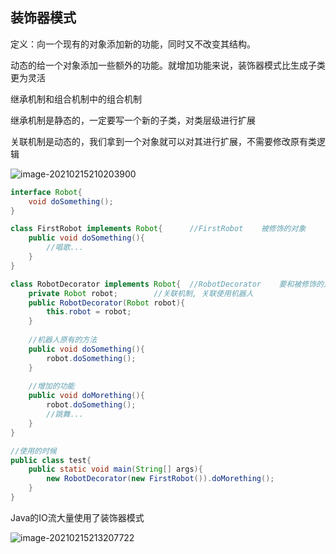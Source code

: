 ## 装饰器模式

定义：向一个现有的对象添加新的功能，同时又不改变其结构。

动态的给一个对象添加一些额外的功能。就增加功能来说，装饰器模式比生成子类更为灵活



继承机制和组合机制中的组合机制

继承机制是静态的，一定要写一个新的子类，对类层级进行扩展

关联机制是动态的，我们拿到一个对象就可以对其进行扩展，不需要修改原有类逻辑

![image-20210215210203900](C:\Users\dingc\AppData\Roaming\Typora\typora-user-images\image-20210215210203900.png)



~~~java
interface Robot{
    void doSomething();
}

class FirstRobot implements Robot{		//FirstRobot	被修饰的对象
    public void doSomething(){
        //唱歌...
    }
}

class RobotDecorator implements Robot{	//RobotDecorator	要和被修饰的对象实现同一个接口
    private Robot robot;		//关联机制, 关联使用机器人
    public RobotDecorator(Robot robot){
        this.robot = robot;
    }
    
    //机器人原有的方法
    public void doSomething(){
        robot.doSomething();
    }
    
    //增加的功能
    public void doMorething(){
        robot.doSomething();
        //跳舞...
    }
}

//使用的时候
public class test{
    public static void main(String[] args){
        new RobotDecorator(new FirstRobot()).doMorething();
    }
}


~~~



Java的IO流大量使用了装饰器模式

![image-20210215213207722](C:\Users\dingc\AppData\Roaming\Typora\typora-user-images\image-20210215213207722.png)



















